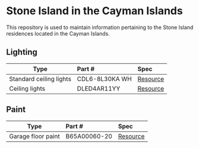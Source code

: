 # Stone Island in the Cayman Islands

This repository is used to maintain information pertaining to the Stone Island residences located in the Cayman Islands.

## Lighting

| Type                    | Part #           | Spec  |
| ----------------------- |:---------------- | :----- |
| Standard ceiling lights | CDL6-8L30KA WH   | [Resource](https://github.com/sagewrk/stone-island/blob/main/pdf/standard-ceiling-lights.pdf) |
| Ceiling lights          | DLED4AR11YY      | [Resource](https://github.com/sagewrk/stone-island/blob/main/pdf/ceiling-lights.pdf) |

## Paint

| Type                    | Part #           | Spec  |
| ----------------------- |:---------------- | :----- |
| Garage floor paint      | B65A00060-20     | [Resource](https://www.sherwin-williams.com/architects-specifiers-designers/products/armorseal-rexthane-i?itemCatentryId=18424) |

